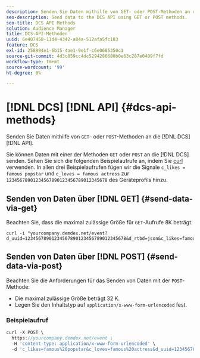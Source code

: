 ```yaml
---
description: Senden Sie Daten mithilfe von GET- oder POST-Methoden an die DCS-API.
seo-description: Send data to the DCS API using GET or POST methods.
seo-title: DCS API Methods
solution: Audience Manager
title: DCS-API-Methoden
uuid: 6e407458-11d4-4342-a84a-512afa5fc183
feature: DCS
exl-id: 258994e1-6b15-4ae1-9e1f-c6e0685350c1
source-git-commit: 4d3c859cc4dc5294286680b0e63c287e0409f7fd
workflow-type: tm+mt
source-wordcount: '99'
ht-degree: 0%

---
```


# [!DNL DCS] [!DNL API] {#dcs-api-methods}

Senden Sie Daten mithilfe von `GET`- oder `POST`-Methoden an die [!DNL DCS] [!DNL API].

Sie können Daten mit einer der Methoden `GET` oder `POST` an die [!DNL DCS] senden. Sehen Sie sich die folgenden Beispielaufrufe an, indem Sie [curl](https://curl.haxx.se/) verwenden. In allen drei Beispielaufrufen fügen wir die Signale `c_likes = famous popstar` und `c_loves = famous actress` zur `12345678901234567890123456789012345678` des Geräteprofils hinzu.

## Senden von Daten über [!DNL GET] {#send-data-via-get}

Beachten Sie, dass die maximal zulässige Größe für `GET`-Aufrufe 8K beträgt.

```
curl -i "yourcompany.demdex.net/event?d_uuid=12345678901234567890123456789012345678&d_rtbd=json&c_likes=famous%20popstar&c_loves=famous%20actress"
```

## Senden von Daten über [!DNL POST] {#send-data-via-post}

Beachten Sie die Anforderungen für das Senden von Daten mit der `POST`-Methode:

* Die maximal zulässige Größe beträgt 32 K.
* Legen Sie den Inhaltstyp auf `application/x-www-form-urlencoded` fest.

### Beispielaufruf

```js
curl -X POST \
  https://yourcompany.demdex.net/event \
  -H 'content-type: application/x-www-form-urlencoded' \
  -d 'c_likes=famous%20popstar&c_loves=famous%20actress&d_uuid=12345678901234567890123456789012345678'
```
